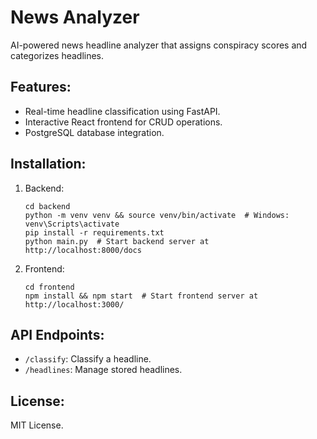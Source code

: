 # News Analyzer

AI-powered news headline analyzer that assigns conspiracy scores and categorizes headlines.

## Features:
- Real-time headline classification using FastAPI.
- Interactive React frontend for CRUD operations.
- PostgreSQL database integration.

## Installation:
1. Backend:
    ```
    cd backend
    python -m venv venv && source venv/bin/activate  # Windows: venv\Scripts\activate
    pip install -r requirements.txt
    python main.py  # Start backend server at http://localhost:8000/docs
    ```

2. Frontend:
    ```
    cd frontend
    npm install && npm start  # Start frontend server at http://localhost:3000/
    ```

## API Endpoints:
- `/classify`: Classify a headline.
- `/headlines`: Manage stored headlines.

## License:
MIT License.
